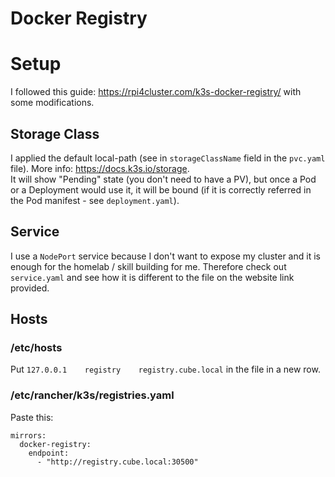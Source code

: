 # Docker Registry

# Setup
I followed this guide: https://rpi4cluster.com/k3s-docker-registry/ with some modifications.

## Storage Class
I applied the default local-path (see in ```storageClassName``` field in the ```pvc.yaml``` file).
More info: https://docs.k3s.io/storage.  
It will show "Pending" state (you don't need to have a PV), but once a Pod or a Deployment would use it, it will be bound (if it is correctly referred in the Pod manifest - see ```deployment.yaml```).

## Service
I use a ```NodePort``` service because I don't want to expose my cluster and it is enough for the homelab / skill building for me.
Therefore check out ```service.yaml``` and see how it is different to the file on the website link provided.

## Hosts

### /etc/hosts
Put ```127.0.0.1    registry    registry.cube.local``` in the file in a new row.

### /etc/rancher/k3s/registries.yaml
Paste this:  

```
mirrors:
  docker-registry:
    endpoint:
      - "http://registry.cube.local:30500"
```
